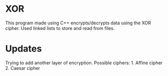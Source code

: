 # XOR
This program made using C++ encrypts/decrypts data using the XOR cipher.
Used linked lists to store and read from files.

# Updates
Trying to add another layer of encryption.
Possible ciphers: 1. Affine cipher
                  2. Caesar cipher
